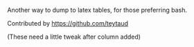 
Another way to dump to latex tables, for those preferring bash. 

Contributed by https://github.com/teytaud

(These need a little tweak after column added)
